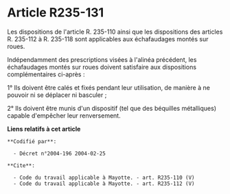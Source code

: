 # Article R235-131

Les dispositions de l'article R. 235-110 ainsi que les dispositions des articles R. 235-112 à R. 235-118 sont applicables aux
échafaudages montés sur roues. 

Indépendamment des prescriptions visées à l'alinéa précédent, les échafaudages montés sur roues doivent satisfaire aux
dispositions complémentaires ci-après : 

1° Ils doivent être calés et fixés pendant leur utilisation, de manière à ne pouvoir ni se déplacer ni basculer ; 

2° Ils doivent être munis d'un dispositif (tel que des béquilles métalliques) capable d'empêcher leur renversement.

**Liens relatifs à cet article**

	**Codifié par**:

	  - Décret n°2004-196 2004-02-25

	**Cite**:

	  - Code du travail applicable à Mayotte. - art. R235-110 (V)
	  - Code du travail applicable à Mayotte. - art. R235-112 (V)
